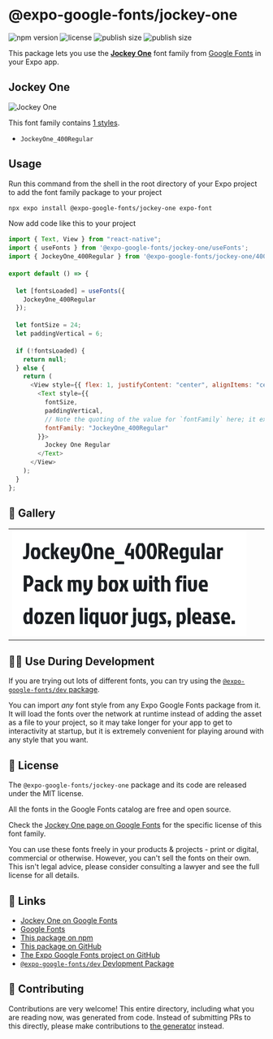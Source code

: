 # @expo-google-fonts/jockey-one

![npm version](https://flat.badgen.net/npm/v/@expo-google-fonts/jockey-one)
![license](https://flat.badgen.net/github/license/expo/google-fonts)
![publish size](https://flat.badgen.net/packagephobia/install/@expo-google-fonts/jockey-one)
![publish size](https://flat.badgen.net/packagephobia/publish/@expo-google-fonts/jockey-one)

This package lets you use the [**Jockey One**](https://fonts.google.com/specimen/Jockey+One) font family from [Google Fonts](https://fonts.google.com/) in your Expo app.

## Jockey One

![Jockey One](./font-family.png)

This font family contains [1 styles](#-gallery).

- `JockeyOne_400Regular`

## Usage

Run this command from the shell in the root directory of your Expo project to add the font family package to your project

```sh
npx expo install @expo-google-fonts/jockey-one expo-font
```

Now add code like this to your project

```js
import { Text, View } from "react-native";
import { useFonts } from '@expo-google-fonts/jockey-one/useFonts';
import { JockeyOne_400Regular } from '@expo-google-fonts/jockey-one/400Regular';

export default () => {

  let [fontsLoaded] = useFonts({
    JockeyOne_400Regular
  });

  let fontSize = 24;
  let paddingVertical = 6;

  if (!fontsLoaded) {
    return null;
  } else {
    return (
      <View style={{ flex: 1, justifyContent: "center", alignItems: "center" }}>
        <Text style={{
          fontSize,
          paddingVertical,
          // Note the quoting of the value for `fontFamily` here; it expects a string!
          fontFamily: "JockeyOne_400Regular"
        }}>
          Jockey One Regular
        </Text>
      </View>
    );
  }
};
```

## 🔡 Gallery


||||
|-|-|-|
|![JockeyOne_400Regular](./400Regular/JockeyOne_400Regular.ttf.png)||||


## 👩‍💻 Use During Development

If you are trying out lots of different fonts, you can try using the [`@expo-google-fonts/dev` package](https://github.com/expo/google-fonts/tree/master/font-packages/dev#readme).

You can import _any_ font style from any Expo Google Fonts package from it. It will load the fonts over the network at runtime instead of adding the asset as a file to your project, so it may take longer for your app to get to interactivity at startup, but it is extremely convenient for playing around with any style that you want.


## 📖 License

The `@expo-google-fonts/jockey-one` package and its code are released under the MIT license.

All the fonts in the Google Fonts catalog are free and open source.

Check the [Jockey One page on Google Fonts](https://fonts.google.com/specimen/Jockey+One) for the specific license of this font family.

You can use these fonts freely in your products & projects - print or digital, commercial or otherwise. However, you can't sell the fonts on their own. This isn't legal advice, please consider consulting a lawyer and see the full license for all details.

## 🔗 Links

- [Jockey One on Google Fonts](https://fonts.google.com/specimen/Jockey+One)
- [Google Fonts](https://fonts.google.com/)
- [This package on npm](https://www.npmjs.com/package/@expo-google-fonts/jockey-one)
- [This package on GitHub](https://github.com/expo/google-fonts/tree/master/font-packages/jockey-one)
- [The Expo Google Fonts project on GitHub](https://github.com/expo/google-fonts)
- [`@expo-google-fonts/dev` Devlopment Package](https://github.com/expo/google-fonts/tree/master/font-packages/dev)

## 🤝 Contributing

Contributions are very welcome! This entire directory, including what you are reading now, was generated from code. Instead of submitting PRs to this directly, please make contributions to [the generator](https://github.com/expo/google-fonts/tree/master/packages/generator) instead.
